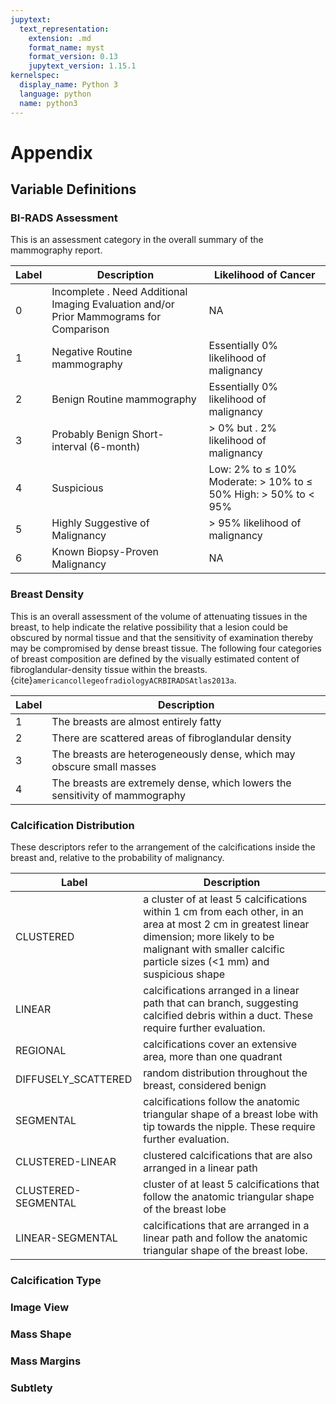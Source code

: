 ```yaml
---
jupytext:
  text_representation:
    extension: .md
    format_name: myst
    format_version: 0.13
    jupytext_version: 1.15.1
kernelspec:
  display_name: Python 3
  language: python
  name: python3
---
```

# Appendix

## Variable Definitions

### BI-RADS Assessment

This is an assessment category in the overall summary of the mammography report.


| Label | Description                                                                              | Likelihood of Cancer                                                        |
| ----- | ---------------------------------------------------------------------------------------- | --------------------------------------------------------------------------- |
| 0     | Incomplete . Need Additional   Imaging Evaluation and/or Prior Mammograms for Comparison | NA                                                                          |
| 1     | Negative Routine mammography                                                             | Essentially 0% likelihood of malignancy                                     |
| 2     | Benign Routine mammography                                                               | Essentially 0% likelihood of malignancy                                     |
| 3     | Probably Benign Short-interval   (6-month)                                               | > 0% but . 2% likelihood of malignancy                                      |
| 4     | Suspicious                                                                               | Low: 2% to ≤ 10%      Moderate: > 10% to ≤ 50%       High: > 50% to < 95% |
| 5     | Highly Suggestive of Malignancy                                                          | > 95% likelihood of malignancy                                              |
| 6     | Known Biopsy-Proven Malignancy                                                           | NA                                                                          |

### Breast Density

This is an overall assessment of the volume of attenuating tissues in the breast, to help indicate the relative possibility that a lesion could be obscured by normal tissue and that the sensitivity of examination thereby may be compromised by dense breast tissue. The following four categories of breast composition are defined by the visually estimated content of fibroglandular-density tissue within the breasts. {cite}`americancollegeofradiologyACRBIRADSAtlas2013a`.

| Label | Description                                                                    |
| ----- | ------------------------------------------------------------------------------ |
| 1     | The breasts are almost entirely fatty                                          |
| 2     | There are scattered areas of fibroglandular density                            |
| 3     | The breasts are heterogeneously dense, which may obscure small masses          |
| 4     | The breasts are extremely dense, which lowers the sensitivity of   mammography |

### Calcification Distribution

These descriptors refer to the arrangement of the calcifications inside the breast and, relative to the probability of malignancy.

| Label               | Description                                                                                                                                                                                                                 |
| ------------------- | --------------------------------------------------------------------------------------------------------------------------------------------------------------------------------------------------------------------------- |
| CLUSTERED           | a cluster of at least 5 calcifications within 1 cm from each other, in an   area at most 2 cm in greatest linear dimension; more likely to be malignant   with smaller calcific particle sizes (<1 mm) and suspicious shape |
| LINEAR              | calcifications arranged in a linear path that can branch, suggesting   calcified debris within a duct. These require further evaluation.                                                                                    |
| REGIONAL            | calcifications cover an extensive area, more than one quadrant                                                                                                                                                              |
| DIFFUSELY_SCATTERED | random distribution throughout the breast, considered benign                                                                                                                                                                |
| SEGMENTAL           | calcifications follow the anatomic triangular shape of a breast lobe with   tip towards the nipple. These require further evaluation.                                                                                       |
| CLUSTERED-LINEAR    | clustered calcifications that are also arranged in a linear path                                                                                                                                                            |
| CLUSTERED-SEGMENTAL | cluster of at least 5 calcifications that follow the anatomic triangular   shape of the breast lobe                                                                                                                         |
| LINEAR-SEGMENTAL    | calcifications that are arranged in a linear path and follow the anatomic   triangular shape of the breast lobe.                                                                                                            |

### Calcification Type

### Image View

### Mass Shape

### Mass Margins

### Subtlety
